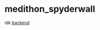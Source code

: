# medithon_spyderwall
idk
[backend](https://drive.google.com/drive/folders/1-hLG1mHdf0JRhxWlIH0bl0HJW9kTuQ2p?usp=drive_link)

